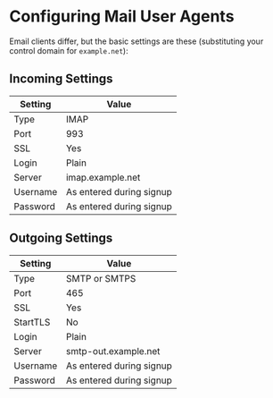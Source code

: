# Configuring Mail User Agents
Email clients differ, but the basic settings are these (substituting your control domain for `example.net`):

## Incoming Settings

|Setting |Value                   |
|--------|------------------------|
|Type    |IMAP                    |
|Port    |993                     |
|SSL     |Yes                     |
|Login   |Plain                   |
|Server  |imap.example.net        |
|Username|As entered during signup|
|Password|As entered during signup|

## Outgoing Settings

|Setting  |Value                  |
|---------|-----------------------|
|Type     |SMTP or SMTPS          |
|Port     |465                    |
|SSL      |Yes                    |
|StartTLS |No                     |
|Login    |Plain                  |
|Server   |smtp-out.example.net   |
|Username|As entered during signup|
|Password|As entered during signup|
